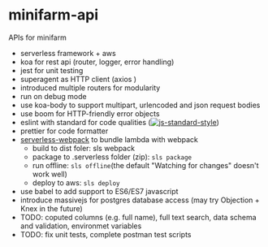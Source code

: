 # minifarm-api
APIs for minifarm

* serverless framework + aws
* koa for rest api (router, logger, error handling)
* jest for unit testing
* superagent as HTTP client (axios )
* introduced multiple routers for modularity
* run on debug mode
* use koa-body to support multipart, urlencoded and json request bodies
* use boom for HTTP-friendly error objects
* eslint with standard for code qualities ([![js-standard-style](https://img.shields.io/badge/code%20style-standard-brightgreen.svg)](http://standardjs.com))
* prettier for code formatter 
* [serverless-webpack](https://github.com/serverless-heaven/serverless-webpack) to bundle lambda with webpack
  * build to dist foler: sls webpack
  * package to .serverless folder (zip): ```sls package```
  * run offline: ```sls offline```(the default "Watching for changes" doesn't work well)
  * deploy to aws: ```sls deploy```
* use babel to add support to ES6/ES7 javascript
* introduce massivejs for postgres database access (may try Objection + Knex in the future)
* TODO: coputed columns (e.g. full name), full text search, data schema and validation, environmet variables
* TODO: fix unit tests, complete postman test scripts






